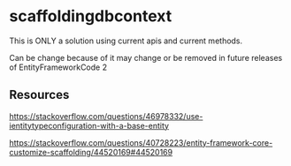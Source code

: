 # scaffoldingdbcontext

This is  ONLY a solution using current apis and current methods.

Can be change because of it may change or be removed in future releases of EntityFrameworkCode 2


## Resources

https://stackoverflow.com/questions/46978332/use-ientitytypeconfiguration-with-a-base-entity

https://stackoverflow.com/questions/40728223/entity-framework-core-customize-scaffolding/44520169#44520169

